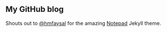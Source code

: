 ## My GitHub blog 

Shouts out to [@hmfaysal](https://github.com/hmfaysal) for the amazing [Notepad](https://github.com/hmfaysal/Notepad) Jekyll theme.
